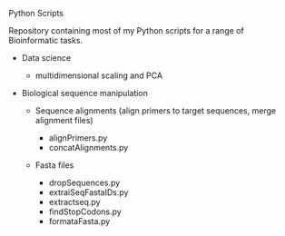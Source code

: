 Python Scripts

Repository containing most of my Python scripts for a range of Bioinformatic tasks.

  - Data science
      - multidimensional scaling and PCA
      
  - Biological sequence manipulation
  
      - Sequence alignments (align primers to target sequences, merge alignment files)
        * alignPrimers.py
        * concatAlignments.py
        
      - Fasta files
        * dropSequences.py
        * extraiSeqFastaIDs.py
        * extractseq.py
        * findStopCodons.py
        * formataFasta.py
        
        
        
